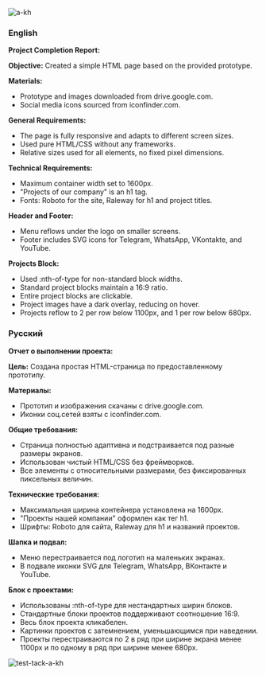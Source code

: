 ![a-kh](https://github.com/user-attachments/assets/3c434dbe-8006-42df-88e1-9e99ba01c514)

### English

**Project Completion Report:**

**Objective:**
Created a simple HTML page based on the provided prototype.

**Materials:**
- Prototype and images downloaded from drive.google.com.
- Social media icons sourced from iconfinder.com.

**General Requirements:**
- The page is fully responsive and adapts to different screen sizes.
- Used pure HTML/CSS without any frameworks.
- Relative sizes used for all elements, no fixed pixel dimensions.

**Technical Requirements:**
- Maximum container width set to 1600px.
- "Projects of our company" is an h1 tag.
- Fonts: Roboto for the site, Raleway for h1 and project titles.

**Header and Footer:**
- Menu reflows under the logo on smaller screens.
- Footer includes SVG icons for Telegram, WhatsApp, VKontakte, and YouTube.

**Projects Block:**
- Used :nth-of-type for non-standard block widths.
- Standard project blocks maintain a 16:9 ratio.
- Entire project blocks are clickable.
- Project images have a dark overlay, reducing on hover.
- Projects reflow to 2 per row below 1100px, and 1 per row below 680px.

### Русский

**Отчет о выполнении проекта:**

**Цель:**
Создана простая HTML-страница по предоставленному прототипу.

**Материалы:**
- Прототип и изображения скачаны с drive.google.com.
- Иконки соц.сетей взяты с iconfinder.com.

**Общие требования:**
- Страница полностью адаптивна и подстраивается под разные размеры экранов.
- Использован чистый HTML/CSS без фреймворков.
- Все элементы с относительными размерами, без фиксированных пиксельных величин.

**Технические требования:**
- Максимальная ширина контейнера установлена на 1600px.
- "Проекты нашей компании" оформлен как тег h1.
- Шрифты: Roboto для сайта, Raleway для h1 и названий проектов.

**Шапка и подвал:**
- Меню перестраивается под логотип на маленьких экранах.
- В подвале иконки SVG для Telegram, WhatsApp, ВКонтакте и YouTube.

**Блок с проектами:**
- Использованы :nth-of-type для нестандартных ширин блоков.
- Стандартные блоки проектов поддерживают соотношение 16:9.
- Весь блок проекта кликабелен.
- Картинки проектов с затемнением, уменьшающимся при наведении.
- Проекты перестраиваются по 2 в ряд при ширине экрана менее 1100px и по одному в ряд при ширине менее 680px.

![test-tack-a-kh](https://github.com/user-attachments/assets/1d499fc1-c2ad-4ea2-a55b-1a027d91173e)
